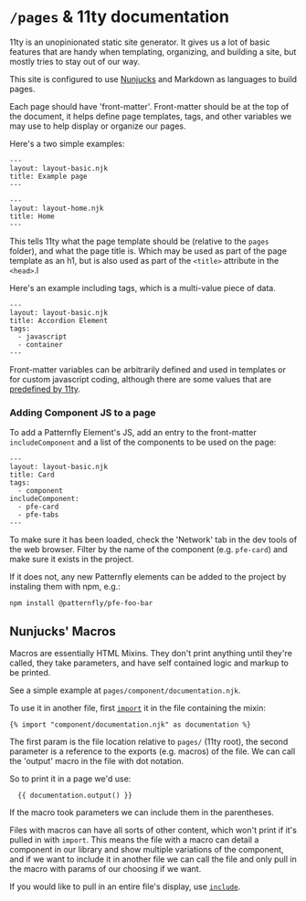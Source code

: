 # `/pages` & 11ty documentation

11ty is an unopinionated static site generator. It gives us a lot of basic features that are handy when templating, organizing, and building a site, but mostly tries to stay out of our way.

This site is configured to use [Nunjucks](https://mozilla.github.io/nunjucks/) and Markdown as languages to build pages.

Each page should have 'front-matter'. Front-matter should be at the top of the document, it helps define page templates, tags, and other variables we may use to help display or organize our pages.

Here's a two simple examples:
```
---
layout: layout-basic.njk
title: Example page
---
```

```
---
layout: layout-home.njk
title: Home
---
```

This tells 11ty what the page template should be (relative to the `pages` folder), and what the page title is. Which may be used as part of the page template as an h1, but is also used as part of the `<title>` attribute in the `<head>`.l

Here's an example including tags, which is a multi-value piece of data.
```
---
layout: layout-basic.njk
title: Accordion Element
tags:
  - javascript
  - container
---
```

Front-matter variables can be arbitrarily defined and used in templates or for custom javascript coding, although there are some values that are [predefined by 11ty](https://www.11ty.dev/docs/data-configuration/).

### Adding Component JS to a page
To add a Patternfly Element's JS, add an entry to the front-matter `includeComponent` and a list of the components to be used on the page:

```
---
layout: layout-basic.njk
title: Card
tags:
  - component
includeComponent:
  - pfe-card
  - pfe-tabs
---
```

To make sure it has been loaded, check the 'Network' tab in the dev tools of the web browser. Filter by the name of the component (e.g. `pfe-card`) and make sure it exists in the project.

If it does not, any new Patternfly elements can be added to the project by instaling them with npm, e.g.:

```
npm install @patternfly/pfe-foo-bar
```

## Nunjucks' Macros

Macros are essentially HTML Mixins. They don't print anything until they're called, they take parameters, and have self contained logic and markup to be printed.

See a simple example at `pages/component/documentation.njk`.

To use it in another file, first [`import`](https://mozilla.github.io/nunjucks/templating.html#import) it in the file containing the mixin:

```njk
{% import "component/documentation.njk" as documentation %}
```

The first param is the file location relative to `pages/` (11ty root), the second parameter is a reference to the exports (e.g. macros) of the file. We can call the 'output' macro in the file with dot notation.

So to print it in a page we'd use:

```njk
  {{ documentation.output() }}
```

If the macro took parameters we can include them in the parentheses.

Files with macros can have all sorts of other content, which won't print if it's pulled in with `import`. This means the file with a macro can detail a component in our library and show multiple variations of the component, and if we want to include it in another file we can call the file and only pull in the macro with params of our choosing if we want.

If you would like to pull in an entire file's display, use [`include`](https://mozilla.github.io/nunjucks/templating.html#include).
